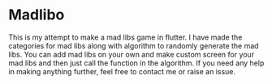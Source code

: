 # Madlibo
This is my attempt to make a mad libs game in flutter.
I have made the categories for mad libs along with algorithm to randomly generate the mad libs. 
You can add mad libs on your own and make custom screen for your mad libs and then just call the function in the algorithm.
If you need any help in making anything further, feel free to contact me or raise an issue.
